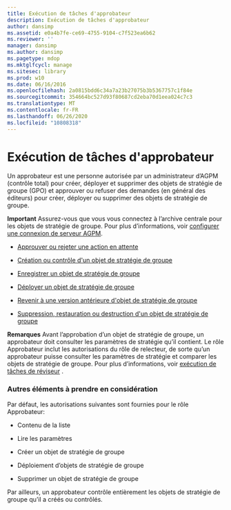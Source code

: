 ```yaml
---
title: Exécution de tâches d'approbateur
description: Exécution de tâches d'approbateur
author: dansimp
ms.assetid: e0a4b7fe-ce69-4755-9104-c7f523ea6b62
ms.reviewer: ''
manager: dansimp
ms.author: dansimp
ms.pagetype: mdop
ms.mktglfcycl: manage
ms.sitesec: library
ms.prod: w10
ms.date: 06/16/2016
ms.openlocfilehash: 2a0815bdd6c34a7a23b27075b3b5367757c1f84e
ms.sourcegitcommit: 354664bc527d93f80687cd2eba70d1eea024c7c3
ms.translationtype: MT
ms.contentlocale: fr-FR
ms.lasthandoff: 06/26/2020
ms.locfileid: "10808318"
---
```

# Exécution de tâches d'approbateur


Un approbateur est une personne autorisée par un administrateur d’AGPM (contrôle total) pour créer, déployer et supprimer des objets de stratégie de groupe (GPO) et approuver ou refuser des demandes (en général des éditeurs) pour créer, déployer ou supprimer des objets de stratégie de groupe.

**Important**  Assurez-vous que vous vous connectez à l’archive centrale pour les objets de stratégie de groupe. Pour plus d’informations, voir [configurer une connexion de serveur AGPM](configure-an-agpm-server-connection-agpm40.md).

 

-   [Approuver ou rejeter une action en attente](approve-or-reject-a-pending-action-agpm40.md)

-   [Création ou contrôle d'un objet de stratégie de groupe](creating-or-controlling-a-gpo-agpm40-app.md)

-   [Enregistrer un objet de stratégie de groupe](check-in-a-gpo-agpm40.md)

-   [Déployer un objet de stratégie de groupe](deploy-a-gpo-agpm40.md)

-   [Revenir à une version antérieure d'objet de stratégie de groupe](roll-back-to-an-earlier-version-of-a-gpo-agpm40.md)

-   [Suppression, restauration ou destruction d'un objet de stratégie de groupe](deleting-restoring-or-destroying-a-gpo-agpm40.md)

**Remarques**  Avant l’approbation d’un objet de stratégie de groupe, un approbateur doit consulter les paramètres de stratégie qu’il contient. Le rôle Approbateur inclut les autorisations du rôle de relecteur, de sorte qu’un approbateur puisse consulter les paramètres de stratégie et comparer les objets de stratégie de groupe. Pour plus d’informations, voir [exécution de tâches de réviseur](performing-reviewer-tasks-agpm40.md) .

 

### Autres éléments à prendre en considération

Par défaut, les autorisations suivantes sont fournies pour le rôle Approbateur:

-   Contenu de la liste

-   Lire les paramètres

-   Créer un objet de stratégie de groupe

-   Déploiement d’objets de stratégie de groupe

-   Supprimer un objet de stratégie de groupe

Par ailleurs, un approbateur contrôle entièrement les objets de stratégie de groupe qu’il a créés ou contrôlés.

 

 





